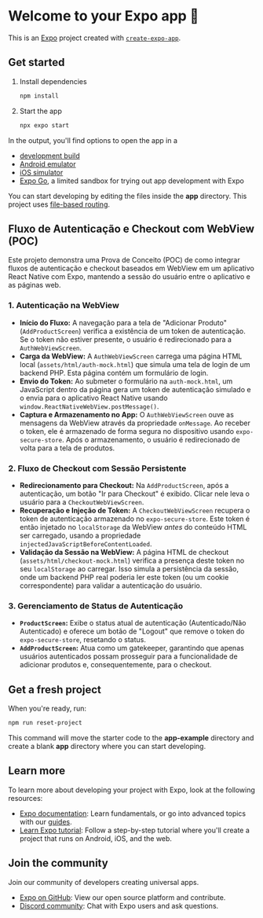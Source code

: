 # Welcome to your Expo app 👋

This is an [Expo](https://expo.dev) project created with [`create-expo-app`](https://www.npmjs.com/package/create-expo-app).

## Get started

1. Install dependencies

   ```bash
   npm install
   ```

2. Start the app

   ```bash
   npx expo start
   ```

In the output, you'll find options to open the app in a

- [development build](https://docs.expo.dev/develop/development-builds/introduction/)
- [Android emulator](https://docs.expo.dev/workflow/android-studio-emulator/)
- [iOS simulator](https://docs.expo.dev/workflow/ios-simulator/)
- [Expo Go](https://expo.dev/go), a limited sandbox for trying out app development with Expo

You can start developing by editing the files inside the **app** directory. This project uses [file-based routing](https://docs.expo.dev/router/introduction).

## Fluxo de Autenticação e Checkout com WebView (POC)

Este projeto demonstra uma Prova de Conceito (POC) de como integrar fluxos de autenticação e checkout baseados em WebView em um aplicativo React Native com Expo, mantendo a sessão do usuário entre o aplicativo e as páginas web.

### 1. Autenticação na WebView

*   **Início do Fluxo:** A navegação para a tela de "Adicionar Produto" (`AddProductScreen`) verifica a existência de um token de autenticação. Se o token não estiver presente, o usuário é redirecionado para a `AuthWebViewScreen`.
*   **Carga da WebView:** A `AuthWebViewScreen` carrega uma página HTML local (`assets/html/auth-mock.html`) que simula uma tela de login de um backend PHP. Esta página contém um formulário de login.
*   **Envio do Token:** Ao submeter o formulário na `auth-mock.html`, um JavaScript dentro da página gera um token de autenticação simulado e o envia para o aplicativo React Native usando `window.ReactNativeWebView.postMessage()`.
*   **Captura e Armazenamento no App:** O `AuthWebViewScreen` ouve as mensagens da WebView através da propriedade `onMessage`. Ao receber o token, ele é armazenado de forma segura no dispositivo usando `expo-secure-store`. Após o armazenamento, o usuário é redirecionado de volta para a tela de produtos.

### 2. Fluxo de Checkout com Sessão Persistente

*   **Redirecionamento para Checkout:** Na `AddProductScreen`, após a autenticação, um botão "Ir para Checkout" é exibido. Clicar nele leva o usuário para a `CheckoutWebViewScreen`.
*   **Recuperação e Injeção de Token:** A `CheckoutWebViewScreen` recupera o token de autenticação armazenado no `expo-secure-store`. Este token é então injetado no `localStorage` da WebView *antes* do conteúdo HTML ser carregado, usando a propriedade `injectedJavaScriptBeforeContentLoaded`.
*   **Validação da Sessão na WebView:** A página HTML de checkout (`assets/html/checkout-mock.html`) verifica a presença deste token no seu `localStorage` ao carregar. Isso simula a persistência da sessão, onde um backend PHP real poderia ler este token (ou um cookie correspondente) para validar a autenticação do usuário.

### 3. Gerenciamento de Status de Autenticação

*   **`ProductScreen`:** Exibe o status atual de autenticação (Autenticado/Não Autenticado) e oferece um botão de "Logout" que remove o token do `expo-secure-store`, resetando o status.
*   **`AddProductScreen`:** Atua como um gatekeeper, garantindo que apenas usuários autenticados possam prosseguir para a funcionalidade de adicionar produtos e, consequentemente, para o checkout.

## Get a fresh project

When you're ready, run:

```bash
npm run reset-project
```

This command will move the starter code to the **app-example** directory and create a blank **app** directory where you can start developing.

## Learn more

To learn more about developing your project with Expo, look at the following resources:

- [Expo documentation](https://docs.expo.dev/): Learn fundamentals, or go into advanced topics with our [guides](https://docs.expo.dev/guides).
- [Learn Expo tutorial](https://docs.expo.dev/tutorial/introduction/): Follow a step-by-step tutorial where you'll create a project that runs on Android, iOS, and the web.

## Join the community

Join our community of developers creating universal apps.

- [Expo on GitHub](https://github.com/expo/expo): View our open source platform and contribute.
- [Discord community](https://chat.expo.dev): Chat with Expo users and ask questions.

